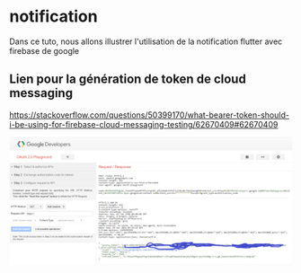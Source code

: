 # notification
Dans ce tuto, nous allons illustrer l'utilisation de la notification flutter avec firebase
de google

## Lien pour la génération de token de cloud messaging

https://stackoverflow.com/questions/50399170/what-bearer-token-should-i-be-using-for-firebase-cloud-messaging-testing/62670409#62670409

![image 1](images/1.png)
